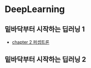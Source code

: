 # DeepLearning

## 밑바닥부터 시작하는 딥러닝 1
  - [chapter 2 퍼셉트론](https://github.com/KIMDOKYOUNG/DeepLearning/tree/master/chapter2/XOR.ipynb)
  
## 밑바닥부터 시작하는 딥러닝 2
